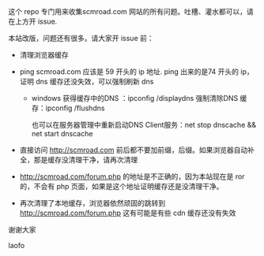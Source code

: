  这个 repo 专门用来收集scmroad.com 网站的所有问题。吐槽、灌水都可以，请在上方开 issue.

 本站改版，问题还有很多。请大家开 issue 前：
 - 清理浏览器缓存
 - ping scmroad.com 应该是 59 开头的 ip 地址. ping 出来的是74 开头的 ip，证明 dns 缓存还没失效，可以强制刷新 dns
   - windows
     获得缓存中的DNS ：ipconfig /displaydns
     强制清除DNS 缓存：ipconfig /flushdns

     也可以在服务器管理中重新启动DNS Client服务：net stop dnscache && net start dnscache

 - 直接访问 http://scmroad.com 前后都不要加前缀，后缀。如果浏览器自动补全，那是缓存没清理干净，请再次清理
 - http://scmroad.com/forum.php 的地址是不正确的，因为本站现在是 ror 的，不会有 php 页面，如果是这个地址证明缓存还是没清理干净。
 - 再次清理了本地缓存，浏览器依然顽固的跳转到 http://scmroad.com/forum.php  这有可能是有些 cdn 缓存还没有失效

 谢谢大家

 laofo
